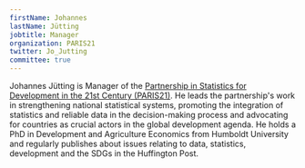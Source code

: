 ```yaml
---
firstName: Johannes
lastName: Jütting
jobtitle: Manager
organization: PARIS21
twitter: Jo_Jutting
committee: true
---
```


Johannes Jütting is Manager of the [Partnership in Statistics for Development in the 21st Century (PARIS21)](http://www.paris21.org/). He leads the partnership's work in strengthening national statistical systems, promoting the integration of statistics and reliable data in the decision-making process and advocating for countries as crucial actors in the global development agenda. He holds a PhD in Development and Agriculture Economics from Humboldt University and regularly publishes about issues relating to data, statistics, development and the SDGs in the Huffington Post.
